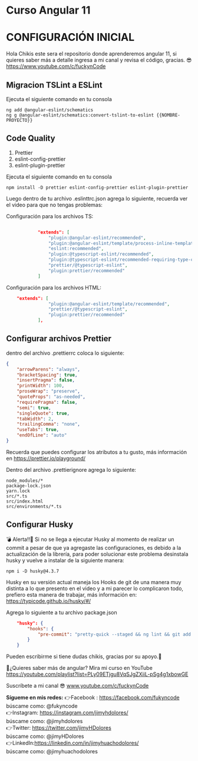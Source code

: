 # Curso Angular 11

# CONFIGURACIÓN INICIAL

Hola Chikis este sera el repositorio donde aprenderemos angular 11, si quieres saber más a detalle ingresa a mi canal y revisa el código, gracias. 😎
https://www.youtube.com/c/fuckynCode

## Migracion TSLint a ESLint

Ejecuta el siguiente comando en tu consola

```
ng add @angular-eslint/schematics
ng g @angular-eslint/schematics:convert-tslint-to-eslint {{NOMBRE-PROYECTO}}
```

## Code Quality

1. Prettier
2. eslint-config-prettier
3. eslint-plugin-prettier

Ejecuta el siguiente comando en tu consola

```
npm install -D prettier eslint-config-prettier eslint-plugin-prettier
```

Luego dentro de tu archivo .eslinttrc.json agrega lo siguiente, recuerda ver el video para que no tengas problemas:

Configuración para los archivos TS:

```json

    		"extends": [
				"plugin:@angular-eslint/recommended",
				"plugin:@angular-eslint/template/process-inline-templates",
				"eslint:recommended",
				"plugin:@typescript-eslint/recommended",
				"plugin:@typescript-eslint/recommended-requiring-type-checking",
				"prettier/@typescript-eslint",
				"plugin:prettier/recommended"
			]
```

Configuración para los archivos HTML:

```json
	"extends": [
				"plugin:@angular-eslint/template/recommended",
				"prettier/@typescript-eslint",
				"plugin:prettier/recommended"
			],
```

## Configurar archivos Prettier

dentro del archivo .prettierrc coloca lo siguiente:

```json
{
	"arrowParens": "always",
	"bracketSpacing": true,
	"insertPragma": false,
	"printWidth": 100,
	"proseWrap": "preserve",
	"quoteProps": "as-needed",
	"requirePragma": false,
	"semi": true,
	"singleQuote": true,
	"tabWidth": 2,
	"trailingComma": "none",
	"useTabs": true,
	"endOfLine": "auto"
}
```

Recuerda que puedes configurar los atributos a tu gusto, más información en https://prettier.io/playground/

Dentro del archivo .prettierignore agrega lo siguiente:

```
node_modules/*
package-lock.json
yarn.lock
src/*.ts
src/index.html
src/environments/*.ts
```

## Configurar Husky

💣 Alerta!!🚧
Si no se llega a ejecutar Husky al momento de realizar un commit a pesar de que ya agregaste las configuraciones, es debido a la actualización de la librería, para poder solucionar este problema desinstala husky y vuelve a instalar de la siguiente manera:

```
npm i -D husky@4.3.7
```

Husky en su versión actual maneja los Hooks de git de una manera muy distinta a lo que presento en el video y a mi parecer lo complicaron todo, prefiero esta manera de trabajar, más información en: https://typicode.github.io/husky/#/

Agrega lo siguiente a tu archivo package.json

```json
	"husky": {
		"hooks": {
			"pre-commit": "pretty-quick --staged && ng lint && git add ."
		}
	}
```

Pueden escribirme si tiene dudas chikis, gracias por su apoyo.🤗

🤔¿Quieres saber más de angular? Mira mi curso en YouTube
https://youtube.com/playlist?list=PLy09ETjgu8VqSJgZXiiL-pSg4g1xbowGE

Suscríbete a mi canal 😎
www.youtube.com/c/fuckynCode

**Sígueme en mis redes:**
👉Facebook : https://facebook.com/fukyncode  
búscame como: @fukyncode  
👉Instagram: https://instagram.com/jimyhdolores/  
búscame como:  @jimyhdolores  
👉Twitter: https://twitter.com/jimyHDolores  
búscame como: @jimyHDolores  
👉LinkedIn:https://linkedin.com/in/jimyhuachodolores/  
búscame como: @jimyhuachodolores  
